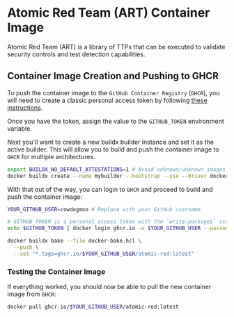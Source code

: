 # Atomic Red Team (ART) Container Image

Atomic Red Team (ART) is a library of TTPs that can be executed to
validate security controls and test detection capabilities.

## Container Image Creation and Pushing to GHCR

To push the container image to the `GitHub Container Registry` (`GHCR`), you
will need to create a classic personal access token by following
[these instructions](https://docs.github.com/en/packages/working-with-a-github-packages-registry/working-with-the-container-registry).

Once you have the token, assign the value to the `GITHUB_TOKEN` environment variable.

Next you'll want to create a new buildx builder instance and set it as the
active builder. This will allow you to build and push the container image to
`GHCR` for multiple architectures.

```bash
export BUILDX_NO_DEFAULT_ATTESTATIONS=1 # Avoid unknown/unknown images from being pushed
docker buildx create --name mybuilder --bootstrap --use --driver docker-container
```

With that out of the way, you can login to `GHCR` and proceed to build and push
the container image:

```bash
YOUR_GITHUB_USER=cowdogmoo # Replace with your GitHub username

# GITHUB_TOKEN is a personal access token with the `write:packages` scope
echo $GITHUB_TOKEN | docker login ghcr.io -u $YOUR_GITHUB_USER --password-stdin

docker buildx bake --file docker-bake.hcl \
  --push \
  --set "*.tags=ghcr.io/$YOUR_GITHUB_USER/atomic-red:latest"
```

### Testing the Container Image

If everything worked, you should now be able to pull the new container image
from `GHCR`:

```bash
docker pull ghcr.io/$YOUR_GITHUB_USER/atomic-red:latest
```

